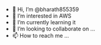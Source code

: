 - 👋 Hi, I’m @bharath855359
- 👀 I’m interested in AWS
- 🌱 I’m currently learning it
- 💞️ I’m looking to collaborate on ...
- 📫 How to reach me ...

<!---
bharath855359/bharath855359 is a ✨ special ✨ repository because its `README.md` (this file) appears on your GitHub profile.
You can click the Preview link to take a look at your changes.
--->
